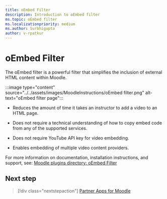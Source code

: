 ```yaml
---
title: oEmbed Filter
description: Introduction to oEmbed filter
ms.topic: oEmbed filter
ms.localizationpriority: medium
ms.author: Surbhigupta
author: v-rpatkur
---
```


# oEmbed Filter

The oEmbed filter is a powerful filter that simplifies the inclusion of external HTML content within Moodle. 

:::image type="content" source="../../assets/images/MoodleInstructions/oEmbed filter.png" alt-text="oEmbed filter page":::

* Reduces the amount of time it takes an instructor to add a video to an HTML page.

* Does not require a technical understanding of how to copy embed code from any of the supported services.

* Does not require YouTube API key for video embedding.

* Enables embedding of multiple video content providers.

For more information on documentation, installation instructions, and support, see:
[ Moodle plugins directory: oEmbed Filter](https://moodle.org/plugins/filter_oembed)

## Next step

> [!div class="nextstepaction"]
> [Partner Apps for Moodle](/teamblog)

